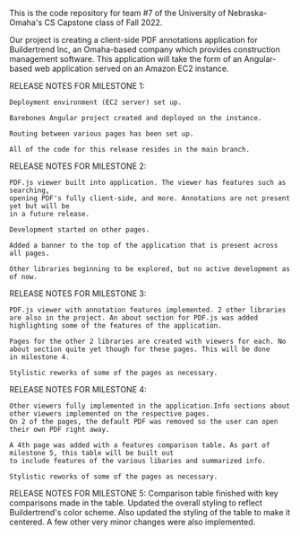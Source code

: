 This is the code repository for team #7 of the University of Nebraska-Omaha's CS Capstone class of Fall 2022. 

Our project is creating a client-side PDF annotations application for Buildertrend Inc, an Omaha-based company which
provides construction management software. This application will take the form of an Angular-based web application served on an 
Amazon EC2 instance. 

RELEASE NOTES FOR MILESTONE 1:

    Deployment environment (EC2 server) set up. 

    Barebones Angular project created and deployed on the instance. 

    Routing between various pages has been set up. 

    All of the code for this release resides in the main branch. 

RELEASE NOTES FOR MILESTONE 2:

    PDF.js viewer built into application. The viewer has features such as searching, 
    opening PDF's fully client-side, and more. Annotations are not present yet but will be
    in a future release. 

    Development started on other pages. 

    Added a banner to the top of the application that is present across all pages. 

    Other libraries beginning to be explored, but no active development as of now. 

RELEASE NOTES FOR MILESTONE 3:

    PDF.js viewer with annotation features implemented. 2 other libraries are also in the project. An about section for PDF.js was added
    highlighting some of the features of the application. 

    Pages for the other 2 libraries are created with viewers for each. No about section quite yet though for these pages. This will be done
    in milestone 4. 

    Stylistic reworks of some of the pages as necessary. 

RELEASE NOTES FOR MILESTONE 4:

    Other viewers fully implemented in the application.Info sections about other viewers implemented on the respective pages. 
    On 2 of the pages, the default PDF was removed so the user can open their own PDF right away. 

    A 4th page was added with a features comparison table. As part of milestone 5, this table will be built out 
    to include features of the various libaries and summarized info. 

    Stylistic reworks of some of the pages as necessary. 

RELEASE NOTES FOR MILESTONE 5:
    Comparison table finished with key comparisons made in the table. Updated the overall styling to reflect Buildertrend's color 
    scheme. Also updated the styling of the table to make it centered. A few other very minor changes were also implemented. 
